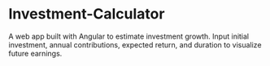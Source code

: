 # Investment-Calculator
A web app built with Angular to estimate investment growth. Input initial investment, annual contributions, expected return, and duration to visualize future earnings.
